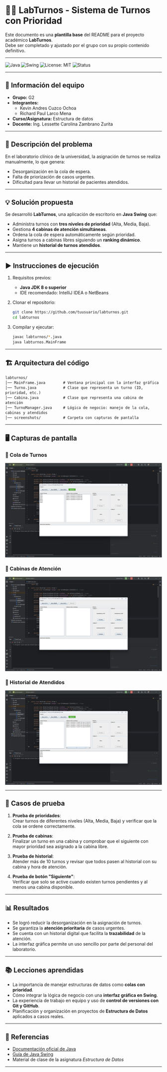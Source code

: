 # 🧑‍🔬 LabTurnos - Sistema de Turnos con Prioridad

Este documento es una **plantilla base** del README para el proyecto académico **LabTurnos**.  
Debe ser completado y ajustado por el grupo con su propio contenido definitivo.  

---

![Java](https://img.shields.io/badge/Java-8%2B-orange)
![Swing](https://img.shields.io/badge/GUI-Swing-blue)
![License: MIT](https://img.shields.io/badge/License-MIT-green)
![Status](https://img.shields.io/badge/Status-En%20Desarrollo-yellow)

---

## 👥 Información del equipo
- **Grupo:** G2  
- **Integrantes:**  
  - Kevin Andres Cuzco Ochoa 
  - Richard Paul Larco Mena
- **Curso/Asignatura:** Estructura de datos  
- **Docente:** Ing. Lessette Carolina Zambrano Zurita 

---

## 📝 Descripción del problema
En el laboratorio clínico de la universidad, la asignación de turnos se realiza manualmente, lo que genera:  
- Desorganización en la cola de espera.  
- Falta de priorización de casos urgentes.  
- Dificultad para llevar un historial de pacientes atendidos.  

---

## 💡 Solución propuesta
Se desarrolló **LabTurnos**, una aplicación de escritorio en **Java Swing** que:  
- Administra turnos con **tres niveles de prioridad** (Alta, Media, Baja).  
- Gestiona **4 cabinas de atención simultáneas**.  
- Ordena la cola de espera automáticamente según prioridad.  
- Asigna turnos a cabinas libres siguiendo un **ranking dinámico**.  
- Mantiene un **historial de turnos atendidos**.  

---

## ▶️ Instrucciones de ejecución
1. Requisitos previos:  
   - **Java JDK 8 o superior**  
   - IDE recomendado: IntelliJ IDEA o NetBeans  

2. Clonar el repositorio:  
   ```bash
   git clone https://github.com/tuusuario/labturnos.git
   cd labturnos
   ```

3. Compilar y ejecutar:  
   ```bash
   javac labturnos/*.java
   java labturnos.MainFrame
   ```

---

## 🏗️ Arquitectura del código

```
labturnos/
│── MainFrame.java        # Ventana principal con la interfaz gráfica
│── Turno.java            # Clase que representa un turno (ID, prioridad, etc.)
│── Cabina.java           # Clase que representa una cabina de atención
│── TurnoManager.java     # Lógica de negocio: manejo de la cola, cabinas y atendidos
│── screenshots/          # Carpeta con capturas de pantalla
```

---

## 🖥️ Capturas de pantalla

### 🎫 Cola de Turnos
![Cola de Turnos](screenshots/cola.png)

### 🏥 Cabinas de Atención
![Cabinas de Atención](screenshots/cabinas.png)

### 📜 Historial de Atendidos
![Historial de Atendidos](screenshots/historial.png)

---

## 🧪 Casos de prueba

1. **Prueba de prioridades**:  
   Crear turnos de diferentes niveles (Alta, Media, Baja) y verificar que la cola se ordene correctamente.  

2. **Prueba de cabinas**:  
   Finalizar un turno en una cabina y comprobar que el siguiente con mayor prioridad sea asignado a la cabina libre.  

3. **Prueba de historial**:  
   Atender más de 10 turnos y revisar que todos pasen al historial con su cabina y hora de atención.  

4. **Prueba de botón "Siguiente"**:  
   Verificar que solo se active cuando existen turnos pendientes y al menos una cabina disponible.  

---

## 📊 Resultados

- Se logró reducir la desorganización en la asignación de turnos.  
- Se garantiza la **atención prioritaria** de casos urgentes.  
- Se cuenta con un historial digital que facilita la **trazabilidad** de la atención.  
- La interfaz gráfica permite un uso sencillo por parte del personal del laboratorio.  

---

## 📚 Lecciones aprendidas

- La importancia de manejar estructuras de datos como **colas con prioridad**.  
- Cómo integrar la lógica de negocio con una **interfaz gráfica en Swing**.  
- La experiencia de trabajo en equipo y uso de **control de versiones con Git y GitHub**.  
- Planificación y organización en proyectos de **Estructura de Datos** aplicados a casos reales.  

---

## 🔗 Referencias

- [Documentación oficial de Java](https://docs.oracle.com/en/java/)  
- [Guía de Java Swing](https://docs.oracle.com/javase/tutorial/uiswing/)  
- Material de clase de la asignatura *Estructura de Datos*  

---
